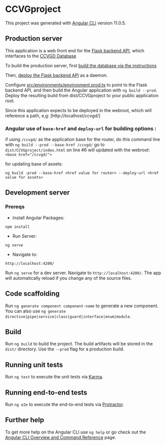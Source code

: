 # CCVGproject

This project was generated with [Angular CLI](https://github.com/angular/angular-cli) version 11.0.5.

## Production server

This application is a web front end for the [Flask backend API](https://github.com/ulsdevteam/ccvgd-backend/), which interfaces to the [CCVGD Database](https://github.com/ulsdevteam/ccvgd-database/)

To build the production server, first [build the database via the instructions](https://github.com/ulsdevteam/ccvgd-database/tree/master/pythonScript)

Then, [deploy the Flask backend API](https://github.com/ulsdevteam/ccvgd-backend/) as a daemon.

Configure [src/environments/environment.prod.ts](https://github.com/ulsdevteam/ccvgd-frontend/blob/frontend_master/src/environments/environment.prod.ts) to point to the Flask backend API, and then build the Angular application with `ng build --prod`. Deploy the resulting build from dist/CCVGproject to your public application root.

Since this application expects to be deployed in the webroot, which will reference a path, e,g: [http://localhost/ccvgd/]

### Angular use of `base-href` and `deploy-url` for building options :

if using `/ccvgd/` as the application base for the router, do this command line with `ng build --prod --base-href /ccvgd/`
go to `dist/CCVGproject/index.html` on line #6 will updated with the webroot: `<base href="/ccvgd/">`

for updating base of assets:

```
ng build -prod --base-href <href value for router> --deploy-url <href value for assets>
```

## Development server

### Prereqs

- Install Angular Packages:

```
npm install
```

- Run Server:

```
ng serve
```

- Navigate to:

```
http://localhost:4200/
```

Run `ng serve` for a dev server. Navigate to `http://localhost:4200/`. The app will automatically reload if you change any of the source files.

## Code scaffolding

Run `ng generate component component-name` to generate a new component. You can also use `ng generate directive|pipe|service|class|guard|interface|enum|module`.

## Build

Run `ng build` to build the project. The build artifacts will be stored in the `dist/` directory. Use the `--prod` flag for a production build.

## Running unit tests

Run `ng test` to execute the unit tests via [Karma](https://karma-runner.github.io).

## Running end-to-end tests

Run `ng e2e` to execute the end-to-end tests via [Protractor](http://www.protractortest.org/).

## Further help

To get more help on the Angular CLI use `ng help` or go check out the [Angular CLI Overview and Command Reference](https://angular.io/cli) page.
